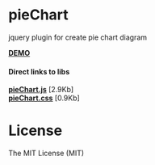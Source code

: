 pieChart
========

jquery plugin for create pie chart diagram


<a href="http://vadimsva.github.io/pieChart/" target="_blank"><b>DEMO</b></a>


<h4>Direct links to libs</h4>
<a href="http://vadimsva.github.io/pieChart/pieChart.js" target="_blank"><b>pieChart.js</b></a> [2.9Kb]<br>
<a href="http://vadimsva.github.io/pieChart/pieChart.css" target="_blank"><b>pieChart.css</b></a> [0.9Kb]<br>



License
=======

The MIT License (MIT)
